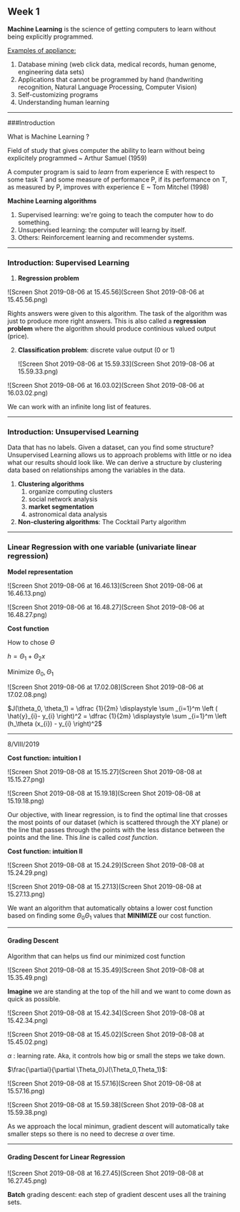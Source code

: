 ## Week 1 

**Machine Learning** is the science of getting computers to learn without being explicitly programmed. 

<u>Examples of appliance:</u>

1. Database mining (web click data, medical records, human genome, engineering data sets)
2. Applications that cannot be programmed by hand (handwriting recognition, Natural Language Processing, Computer Vision)
3. Self-customizing programs 
4. Understanding human learning 

---

###Introduction 

What is Machine Learning ? 

Field of study that gives computer the ability to learn without being explicitely programmed ~ Arthur Samuel (1959) 

A computer program is said to *learn* from experience E with respect to some task T and some measure of performance P, if its performance on T, as measured by P, improves with experience E ~ Tom Mitchel (1998)

**Machine Learning algorithms**

1. Supervised learning: we're going to teach the computer how to do something.	
2. Unsupervised learning: the computer will learng by itself. 
3. Others: Reinforcement learning and recommender systems. 

---

### Introduction: Supervised Learning 

1. **Regression problem**

![Screen Shot 2019-08-06 at 15.45.56](Screen Shot 2019-08-06 at 15.45.56.png)

Rights answers were given to this algorithm. The task of the algorithm was just to produce more right answers. This is also called a **regression problem** where the algorithm should produce continious valued output (price). 

2. **Classification problem**: discrete value output (0 or 1)

   ![Screen Shot 2019-08-06 at 15.59.33](Screen Shot 2019-08-06 at 15.59.33.png)

![Screen Shot 2019-08-06 at 16.03.02](Screen Shot 2019-08-06 at 16.03.02.png) 

We can work with an infinite long list of features. 

---

### Introduction: Unsupervised Learning 

Data that has no labels. Given a dataset, can you find some structure? Unsupervised Learning allows us to approach problems with little or no idea what our results should look like. We can derive a structure by clustering data based on relationships among the variables in the data. 

1. **Clustering algorithms**
   1. organize computing clusters 
   2. social network analysis 
   3. **market segmentation**
   4. astronomical data analysis
2. **Non-clustering algorithms**: The Cocktail Party algorithm 

---

### Linear Regression with one variable (univariate linear regression)

**Model representation**

![Screen Shot 2019-08-06 at 16.46.13](Screen Shot 2019-08-06 at 16.46.13.png)

![Screen Shot 2019-08-06 at 16.48.27](Screen Shot 2019-08-06 at 16.48.27.png)

**Cost function**

How to chose $\Theta$ 

$h=\Theta_1 + \Theta_2 x$

Minimize $\Theta_0 , \Theta_1$

![Screen Shot 2019-08-06 at 17.02.08](Screen Shot 2019-08-06 at 17.02.08.png)

$J(\theta_0, \theta_1) = \dfrac {1}{2m} \displaystyle \sum _{i=1}^m \left ( \hat{y}_{i}- y_{i} \right)^2 = \dfrac {1}{2m} \displaystyle \sum _{i=1}^m \left (h_\theta (x_{i}) - y_{i} \right)^2$

---

8/VIII/2019 

**Cost function: intuition I**

![Screen Shot 2019-08-08 at 15.15.27](Screen Shot 2019-08-08 at 15.15.27.png)

![Screen Shot 2019-08-08 at 15.19.18](Screen Shot 2019-08-08 at 15.19.18.png)

Our objective, with linear regression, is to find the optimal line that crosses the most points of our dataset (which is scattered through the XY plane) or the line that passes through the points with the less distance between the points and the line. This *line* is called *cost function*. 

**Cost function: intuition II**

![Screen Shot 2019-08-08 at 15.24.29](Screen Shot 2019-08-08 at 15.24.29.png)



![Screen Shot 2019-08-08 at 15.27.13](Screen Shot 2019-08-08 at 15.27.13.png)

We want an algorithm that automatically obtains a lower cost function based on finding some $\Theta_0 \Theta_1$ values that **MINIMIZE** our cost function. 

---

#### Grading Descent 

Algorithm that can helps us find our minimized cost function

![Screen Shot 2019-08-08 at 15.35.49](Screen Shot 2019-08-08 at 15.35.49.png)

**Imagine** we are standing at the top of the hill and we want to come down as quick as possible. 

![Screen Shot 2019-08-08 at 15.42.34](Screen Shot 2019-08-08 at 15.42.34.png)

![Screen Shot 2019-08-08 at 15.45.02](Screen Shot 2019-08-08 at 15.45.02.png)

$\alpha$ : learning rate. Aka, it controls how big or small the steps we take down. 

$\frac{\partial}{\partial \Theta_0}J(\Theta_0,Theta_1)$: 

![Screen Shot 2019-08-08 at 15.57.16](Screen Shot 2019-08-08 at 15.57.16.png)

![Screen Shot 2019-08-08 at 15.59.38](Screen Shot 2019-08-08 at 15.59.38.png)

As we approach the local minimun, gradient descent will automatically take smaller steps so there is no need to decrese $\alpha$ over time. 

---

#### Grading Descent for Linear Regression 

![Screen Shot 2019-08-08 at 16.27.45](Screen Shot 2019-08-08 at 16.27.45.png)

**Batch** grading descent: each step of gradient descent uses all the training sets. 







